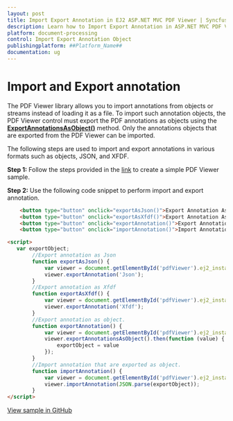 ```yaml
---
layout: post
title: Import Export Annotation in EJ2 ASP.NET MVC PDF Viewer | Syncfusion
description: Learn how to Import Export Annotation in ASP.NET MVC PDF Viewer component of Syncfusion Essential JS 2 and more.
platform: document-processing
control: Import Export Annotation Object
publishingplatform: ##Platform_Name##
documentation: ug
---
```



# Import and Export annotation

The PDF Viewer library allows you to import annotations from objects or streams instead of loading it as a file. To import such annotation objects, the PDF Viewer control must export the PDF annotations as objects using the [**ExportAnnotationsAsObject()**](https://ej2.syncfusion.com/documentation/api/pdfviewer/#exportannotationsasobject) method. Only the annotations objects that are exported from the PDF Viewer can be imported.

The following steps are used to import and export annotations in various formats such as objects, JSON, and XFDF.

**Step 1:** Follow the steps provided in the [link](https://ej2.syncfusion.com/aspnetmvc/documentation/pdfviewer/getting-started/) to create a simple PDF Viewer sample.

**Step 2:** Use the following code snippet to perform import and export annotation.

```html
    <button type="button" onclick="exportAsJson()">Export Annotation As Json</button>
    <button type="button" onclick="exportAsXfdf()">Export Annotation As Xfdf</button>
    <button type="button" onclick="exportAnnotation()">Export Annotation</button>
    <button type="button" onclick="importAnnotation()">Import Annotation</button>

<script>
   var exportObject;
        //Export annotation as Json
        function exportAsJson() {
            var viewer = document.getElementById('pdfViewer').ej2_instances[0];
            viewer.exportAnnotation('Json');
        }
        //Export annotation as Xfdf
        function exportAsXfdf() {
            var viewer = document.getElementById('pdfViewer').ej2_instances[0];
            viewer.exportAnnotation('Xfdf');
        }
        //Export annotation as object.
        function exportAnnotation() {
            var viewer = document.getElementById('pdfViewer').ej2_instances[0];
            viewer.exportAnnotationsAsObject().then(function (value) {
                exportObject = value
            });
        }
        //Import annotation that are exported as object.
        function importAnnotation() {
            var viewer = document.getElementById('pdfViewer').ej2_instances[0];
            viewer.importAnnotation(JSON.parse(exportObject));
        }
</script>
```

[View sample in GitHub](https://github.com/SyncfusionExamples/mvc-pdf-viewer-examples/tree/master/How%20to)